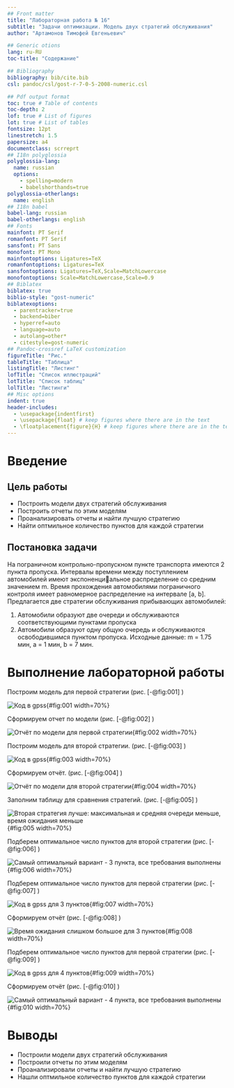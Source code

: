 ```yaml
---
## Front matter
title: "Лабораторная работа № 16"
subtitle: "Задачи оптимизации. Модель двух стратегий обслуживания"
author: "Артамонов Тимофей Евгеньевич"

## Generic otions
lang: ru-RU
toc-title: "Содержание"

## Bibliography
bibliography: bib/cite.bib
csl: pandoc/csl/gost-r-7-0-5-2008-numeric.csl

## Pdf output format
toc: true # Table of contents
toc-depth: 2
lof: true # List of figures
lot: true # List of tables
fontsize: 12pt
linestretch: 1.5
papersize: a4
documentclass: scrreprt
## I18n polyglossia
polyglossia-lang:
  name: russian
  options:
	- spelling=modern
	- babelshorthands=true
polyglossia-otherlangs:
  name: english
## I18n babel
babel-lang: russian
babel-otherlangs: english
## Fonts
mainfont: PT Serif
romanfont: PT Serif
sansfont: PT Sans
monofont: PT Mono
mainfontoptions: Ligatures=TeX
romanfontoptions: Ligatures=TeX
sansfontoptions: Ligatures=TeX,Scale=MatchLowercase
monofontoptions: Scale=MatchLowercase,Scale=0.9
## Biblatex
biblatex: true
biblio-style: "gost-numeric"
biblatexoptions:
  - parentracker=true
  - backend=biber
  - hyperref=auto
  - language=auto
  - autolang=other*
  - citestyle=gost-numeric
## Pandoc-crossref LaTeX customization
figureTitle: "Рис."
tableTitle: "Таблица"
listingTitle: "Листинг"
lofTitle: "Список иллюстраций"
lotTitle: "Список таблиц"
lolTitle: "Листинги"
## Misc options
indent: true
header-includes:
  - \usepackage{indentfirst}
  - \usepackage{float} # keep figures where there are in the text
  - \floatplacement{figure}{H} # keep figures where there are in the text
---
```



# Введение

## Цель работы

- Построить модели двух стратегий обслуживания
- Построить отчеты по этим моделям
- Проанализировать отчеты и найти лучшую стратегию
- Найти оптмильное количество пунктов для каждой стратегии

## Постановка задачи

На пограничном контрольно-пропускном пункте транспорта имеются 2 пункта пропуска. Интервалы времени между поступлением автомобилей имеют экспоненциальное распределение со средним значением m. 
Время прохождения автомобилями пограничного контроля имеет равномерное распределение на интервале [a, b].
Предлагается две стратегии обслуживания прибывающих автомобилей:
1. Автомобили образуют две очереди и обслуживаются соответствующими пунктами пропуска
2. Автомобили образуют одну общую очередь и обслуживаются освободившимся пунктом пропуска.
Исходные данные: m = 1.75 мин, a = 1 мин, b = 7 мин.

# Выполнение лабораторной работы

Построим модель для первой стратегии (рис. [-@fig:001] )

![Код в gpss](image/1.PNG){#fig:001 width=70%}

Сформируем отчет по модели (рис. [-@fig:002] )

![Отчёт по модели для первой стратегии](image/2.PNG){#fig:002 width=70%}

Построим модель для второй стратегии. (рис. [-@fig:003] )

![Код в gpss](image/3.PNG){#fig:003 width=70%}

Сформируем отчёт. (рис. [-@fig:004] )

![Отчёт по модели для второй стратегии](image/4.PNG){#fig:004 width=70%}

Заполним таблицу для сравнения стратегий. (рис. [-@fig:005] )

![Вторая стратегия лучше: максимальная и средняя очереди меньше, время ожидания меньше](image/5.PNG){#fig:005 width=70%}

Подберем оптимальное число пунктов для второй стратегии  (рис. [-@fig:006] )

![Самый оптимальный вариант - 3 пункта, все требования выполнены](image/6.PNG){#fig:006 width=70%}

Подберем оптимальное число пунктов для первой стратегии  (рис. [-@fig:007] )

![Код в gpss для 3 пунктов](image/7.PNG){#fig:007 width=70%}

Сформируем отчёт  (рис. [-@fig:008] )

![Время ожидания слишком большое для 3 пунктов](image/8.PNG){#fig:008 width=70%}

Подберем оптимальное число пунктов для первой стратегии  (рис. [-@fig:009] )

![Код в gpss для 4 пунктов](image/9.PNG){#fig:009 width=70%}

Сформируем отчёт  (рис. [-@fig:010] )

![Самый оптимальный вариант - 4 пункта, все требования выполнены](image/10.PNG){#fig:010 width=70%}

# Выводы

- Построили модели двух стратегий обслуживания
- Построили отчеты по этим моделям
- Проанализировали отчеты и найти лучшую стратегию
- Нашли оптмильное количество пунктов для каждой стратегии
